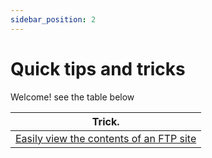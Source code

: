 ```yaml
---
sidebar_position: 2
---
```


# Quick tips and tricks

Welcome! see the table below

| Trick.                                                               |
| -------------------------------------------------------------------- |
| [Easily view the contents of an FTP site](./recursive_lftp.md) |
